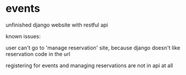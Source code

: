 # events
unfinished django website with restful api

known issues:

  user can't go to 'manage reservation' site, because django doesn't like reservation code in the url
  
  registering for events and managing reservations are not in api at all
